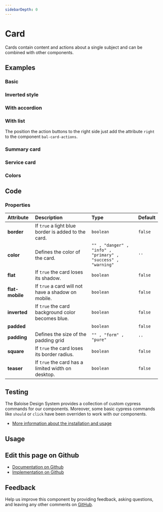 ```yaml
---
sidebarDepth: 0
---
```


# Card


<!-- START: human documentation top -->

Cards contain content and actions about a single subject and can be combined with other components.  

<!-- END: human documentation top -->

<ClientOnly><docs-component-tabs></docs-component-tabs></ClientOnly>


## Examples

### Basic

<ClientOnly><docs-demo-bal-card-16></docs-demo-bal-card-16></ClientOnly>


### Inverted style

<ClientOnly><docs-demo-bal-card-17></docs-demo-bal-card-17></ClientOnly>


### With accordion

<ClientOnly><docs-demo-bal-card-18></docs-demo-bal-card-18></ClientOnly>


### With list

The position the action buttons to the right side just add the attribute `right` to the component `bal-card-actions`.

<ClientOnly><docs-demo-bal-card-19></docs-demo-bal-card-19></ClientOnly>


### Summary card

<ClientOnly><docs-demo-bal-card-20></docs-demo-bal-card-20></ClientOnly>


### Service card

<ClientOnly><docs-demo-bal-card-21></docs-demo-bal-card-21></ClientOnly>


### Colors

<ClientOnly><docs-demo-bal-card-22></docs-demo-bal-card-22></ClientOnly>



## Code



### Properties


| Attribute       | Description                                         | Type                                                                    | Default            |
| :-------------- | :-------------------------------------------------- | :---------------------------------------------------------------------- | :----------------- |
| **border**      | If `true` a light blue border is added to the card. | <code>boolean</code>                                                    | <code>false</code> |
| **color**       | Defines the color of the card.                      | <code>"" , "danger" , "info" , "primary" , "success" , "warning"</code> | <code>''</code>    |
| **flat**        | If `true` the card loses its shadow.                | <code>boolean</code>                                                    | <code>false</code> |
| **flat-mobile** | If `true` a card will not have a shadow on mobile.  | <code>boolean</code>                                                    | <code>false</code> |
| **inverted**    | If `true` the card background color becomes blue.   | <code>boolean</code>                                                    | <code>false</code> |
| **padded**      |                                                     | <code>boolean</code>                                                    | <code>false</code> |
| **padding**     | Defines the size of the padding grid                | <code>"" , "form" , "pure"</code>                                       | <code>''</code>    |
| **square**      | If `true` the card loses its border radius.         | <code>boolean</code>                                                    | <code>false</code> |
| **teaser**      | If `true` the card has a limited width on desktop.  | <code>boolean</code>                                                    | <code>false</code> |

## Testing

The Baloise Design System provides a collection of custom cypress commands for our components. Moreover, some basic cypress commands like `should` or `click` have been overriden to work with our components.

- [More information about the installation and usage](/components/tooling/testing.html)

## Usage

<!-- START: human documentation usage -->

<!-- END: human documentation usage -->



## Edit this page on Github

* [Documentation on Github](https://github.com/baloise/design-system/blob/master/docs/src/components/components/bal-card.md)
* [Implementation on Github](https://github.com/baloise/design-system/blob/master/packages/components/src/components/bal-card)

## Feedback

Help us improve this component by providing feedback, asking questions, and leaving any other comments on [GitHub](https://github.com/baloise/design-system/issues/new).


